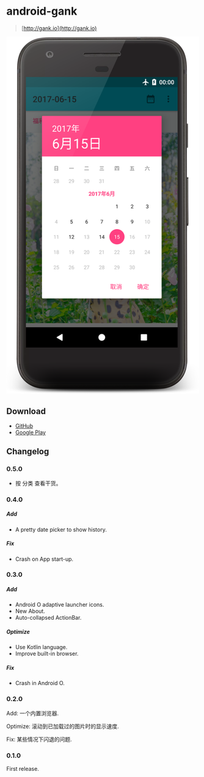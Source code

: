 # android-gank

> [http://gank.io](http://gank.io)

![0.4.0-a.png](png/0.4.0-a.png)

## Download

* [GitHub](https://github.com/ebnbin/android-gank/releases/download/0.5.0/com.ebnbin.gank-0.5.0.apk)
* [Google Play](https://play.google.com/store/apps/details?id=com.ebnbin.gank)

## Changelog

### 0.5.0

* 按 分类 查看干货。

### 0.4.0

##### Add

* A pretty date picker to show history.

##### Fix

* Crash on App start-up.

### 0.3.0

##### Add

* Android O adaptive launcher icons.
* New About.
* Auto-collapsed ActionBar.

##### Optimize

* Use Kotlin language.
* Improve built-in browser.

##### Fix

* Crash in Android O.

### 0.2.0

Add: 一个内置浏览器.

Optimize: 滚动到已加载过的图片时的显示速度.

Fix: 某些情况下闪退的问题.

### 0.1.0

First release.
